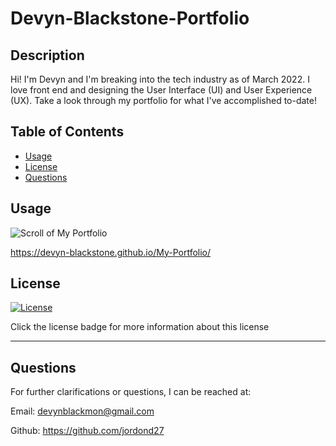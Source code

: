 # Devyn-Blackstone-Portfolio

## Description

Hi! I'm Devyn and I'm breaking into the tech industry as of March 2022. I love front end and designing the User Interface (UI) and User Experience (UX). Take a look through my portfolio for what I've accomplished to-date!

## Table of Contents

- [Usage](#usage)
- [License](#license)
- [Questions](#questions)

## Usage

![Scroll of My Portfolio](./assets/images/Devyn.gif)

https://devyn-blackstone.github.io/My-Portfolio/

## License

[![License](https://img.shields.io/badge/%20no%20license-unlicense-blueviolet)](https://choosealicense.com/no-permission/)

Click the license badge for more information about this license

---

## Questions

For further clarifications or questions, I can be reached at:

Email: devynblackmon@gmail.com

Github: https://github.com/jordond27
